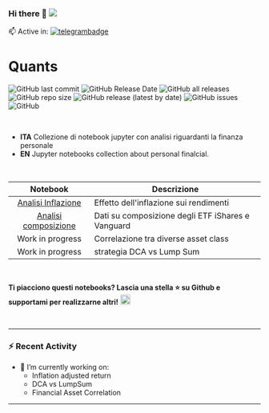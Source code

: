 ### Hi there 👋 ![](https://komarev.com/ghpvc/?username=jumping2000&style=flat-square)

📫 Active in: [![telegrambadge]][telegram]
<br>
# Quants
![GitHub last commit](https://img.shields.io/github/last-commit/jumping2000/Quants)
![GitHub Release Date](https://img.shields.io/github/release-date/jumping2000/Quants)
![GitHub all releases](https://img.shields.io/github/downloads/jumping2000/Quants/total)
![GitHub repo size](https://img.shields.io/github/repo-size/jumping2000/Quants)
![GitHub release (latest by date)](https://img.shields.io/github/v/release/jumping2000/quants)
![GitHub issues](https://img.shields.io/github/issues/jumping2000/Quants)
![GitHub](https://img.shields.io/github/license/jumping2000/Quants)

<br>

- **ITA** Collezione di notebook jupyter con analisi riguardanti la finanza personale
- **EN** Jupyter notebooks collection about personal finalcial.

<br>

| Notebook | Descrizione |
| :---: | --- |
| [Analisi Inflazione](inflation_analysis/README.md) | Effetto dell'inflazione sui rendimenti |
| [Analisi composizione](countries_sectors/README.md) | Dati su composizione degli ETF iShares e Vanguard |
| Work in progress | Correlazione tra diverse asset class|
| Work in progress | strategia DCA vs Lump Sum |

<br>

**Ti piacciono questi notebooks? Lascia una stella ⭐ su Github e supportami per realizzarne altri!** <a href="https://www.buymeacoffee.com/jumping"><img src="https://cdn.buymeacoffee.com/buttons/default-yellow.png" height="20"></a>

<br>

---

### :zap: Recent Activity

<!--START_SECTION:activity-->
- 🔭 I’m currently working on:
  -  Inflation adjusted return
  -  DCA vs LumpSum
  -  Financial Asset Correlation
<!--END_SECTION:activity-->

---

[telegram]: https://t.me/CanalePaoloCole
[telegrambadge]: https://img.shields.io/badge/Chat-Telegram-blue?logo=Telegram

